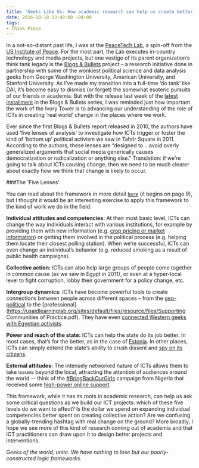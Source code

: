 ```yaml
---
title: 'Geeks Like Us: How academic research can help us create better ICT programs'
date: 2016-10-18 13:40:00 -04:00
tags:
- Think Piece
---
```


In a not-so-distant past life, I was at the [PeaceTech Lab](http://www.peacetechlab.org/technology/ptx/), a spin-off from the [US Institute of Peace](https://www.usip.org/). For the most part, the Lab executes in-country technology and media projects, but one vestige of its parent organization’s think tank legacy is the [Blogs & Bullets](http://www.peacetechlab.org/data/blogs-and-bullets) project – a research initiative done in partnership with some of the wonkiest political science and data analysis geeks from George Washington University, American University, and Stanford University. As I’ve made my transition into a full-time ‘do tank’ like DAI, it’s become easy to dismiss (or forget) the somewhat esoteric pursuits of our friends in academia. But with the release last week of the [latest installment](http://www.peacetechlab.org/blogs-bullets-iv) in the Blogs & Bullets series, I was reminded just how important the work of the Ivory Tower is to advancing our understanding of the role of ICTs in creating ‘real world’ change in the places where we work.

<!--more-->

Ever since the first Blogs & Bullets report released in 2010, the authors have used ‘five lenses of analysis’ to investigate  how ICTs trigger or foster the kind of ‘bottom up’ political activism we saw in Tahrir Square in 2011. According to the authors, these lenses are “designed to .. avoid overly generalized arguments that social media generically causes democratization or radicalization or anything else.” Translation: if we’re going to talk about ICTs causing change, then we need to be much clearer about exactly how we think that change is likely to occur.

###The 'Five Lenses' 

You can read about the framework in more detail 
[`here`](http://www.usip.org/sites/default/files/pw65.pdf) (it begins on page 9), but I thought it would be an interesting exercise to apply this framework to the kind of work we do in the field:

**Individual attitudes and competencies:** At their most basic level, ICTs can change the way individuals interact with various institutions, for example by providing them with new information (e.g. [crop pricing or market information](http://dai.com/stories/farm-price-index-expands-cover-northern-western-afghanistan)) or getting them involved in the political process (e.g. helping them locate their closest polling station). When we’re successful, ICTs can even change an individual’s behavior (e.g. reduced smoking as a result of public health campaigns).

**Collective action:** ICTs can also help large groups of people come together in common cause (as we saw in Egypt in 2011), or even at a hyper-local level to fight corruption, lobby their government for a policy change, etc.

**Intergroup dynamics:** ICTs have become powerful tools to create connections between people across different spaces – from the [geo-political](https://www.facebook.com/peace) to the \[professional\](https://usaidlearninglab.org/sites/default/files/resource/files/Supporting Communities of Practice.pdf). They have even [connected Western geeks with Egyptian activists](http://www.huffingtonpost.com/2011/01/29/anonymous-internet-egypt_n_815889.html).

**Power and reach of the state:** ICTs can help the state do its job better. In most cases, that’s for the better, as in the case of [Estonia](http://www.theatlantic.com/international/archive/2014/01/lessons-from-the-worlds-most-tech-savvy-government/283341/). In other places, ICTs can simply extend the state’s  ability to crush dissent and [spy on its citizens](https://www.washingtonpost.com/opinions/cyber-surveillance-is-a-way-of-life-in-china/2016/01/29/e4e856dc-c476-11e5-a4aa-f25866ba0dc6_story.html?utm_term=.c07800e947c9).

**External attitudes:** The intensely networked nature of ICTs allows them to take issues beyond the local, attracting the attention of audiences around the world -- think of the [#BringBackOurGirls](http://bringbackourgirls.us/) campaign from Nigeria that received some [high-power online support](https://twitter.com/flotus/status/464148654354628608?lang=en).

This framework, while it has its roots in academic research, can help us ask some critical questions as we build our ICT projects: which of these five levels do we want to affect? Is the dollar we spend on expanding individual competencies better spent on creating collective action? Are we confusing a globally-trending hashtag with real change on the ground? More broadly, I hope we see more of this kind of research coming out of academia and that ICT practitioners can draw upon it to design better projects and interventions.

*Geeks of the world, unite. We have nothing to lose but our poorly-constructed logic frameworks.*